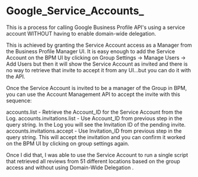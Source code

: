 # Google_Service_Accounts_

This is a process for calling Google Business Profile API's using a service account WITHOUT having to enable domain-wide delegation.

This is achieved by granting the Service Account access as a Manager from the Business Profile Manager UI.  It is easy enough to add the Service Account on the BPM UI by clicking on Group Settings -> Manage Users -> Add Users but then it will show the Service Account as invited and there is no way to retrieve that invite to accept it from any UI...but you can do it with the API.

Once the Service Account is invited to be a manager of the Group in BPM, you can use the Account Management API to accept the invite with this sequence:

accounts.list - Retrieve the Account_ID for the Service Account from the Log.
accounts.invitations.list - Use Account_ID from previous step in the query string. In the Log you will see the Invitation ID of the pending invite.
accounts.invitations.accept - Use Invitation_ID from previous step in the query string.
This will accept the invitation and you can confirm it worked on the BPM UI by clicking on group settings again.

Once I did that, I was able to use the Service Account to run a single script that retrieved all reviews from 51 different locations based on the group access and without using Domain-Wide Delegation .
